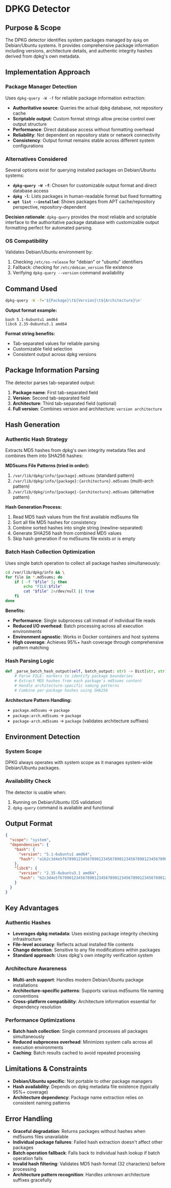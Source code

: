 # DPKG Detector

## Purpose & Scope

The DPKG detector identifies system packages managed by `dpkg` on Debian/Ubuntu systems. It provides comprehensive package information including versions, architecture details, and authentic integrity hashes derived from dpkg's own metadata.

## Implementation Approach

### Package Manager Detection

Uses `dpkg-query -W -f` for reliable package information extraction:

- **Authoritative source**: Queries the actual dpkg database, not repository cache
- **Scriptable output**: Custom format strings allow precise control over output structure
- **Performance**: Direct database access without formatting overhead
- **Reliability**: Not dependent on repository state or network connectivity
- **Consistency**: Output format remains stable across different system configurations

### Alternatives Considered

Several options exist for querying installed packages on Debian/Ubuntu systems:

- **`dpkg-query -W -f`**: Chosen for customizable output format and direct database access
- **`dpkg -l`**: Lists packages in human-readable format but fixed formatting
- **`apt list --installed`**: Shows packages from APT cache/repository perspective, repository-dependent

**Decision rationale**: `dpkg-query` provides the most reliable and scriptable interface to the authoritative package database with customizable output formatting perfect for automated parsing.

### OS Compatibility

Validates Debian/Ubuntu environment by:

1. Checking `/etc/os-release` for "debian" or "ubuntu" identifiers
2. Fallback: checking for `/etc/debian_version` file existence
3. Verifying `dpkg-query --version` command availability

## Command Used

```bash
dpkg-query -W -f='${Package}\t${Version}\t${Architecture}\n'
```

**Output format example:**

```text
bash 5.1-6ubuntu1 amd64
libc6 2.35-0ubuntu3.1 amd64
```

**Format string benefits:**

- Tab-separated values for reliable parsing
- Customizable field selection
- Consistent output across dpkg versions

## Package Information Parsing

The detector parses tab-separated output:

1. **Package name**: First tab-separated field
2. **Version**: Second tab-separated field
3. **Architecture**: Third tab-separated field (optional)
4. **Full version**: Combines version and architecture: `version architecture`

## Hash Generation

### Authentic Hash Strategy

Extracts MD5 hashes from dpkg's own integrity metadata files and combines them into SHA256 hashes:

**MD5sums File Patterns (tried in order):**

1. `/var/lib/dpkg/info/{package}.md5sums` (standard pattern)
2. `/var/lib/dpkg/info/{package}:{architecture}.md5sums` (multi-arch pattern)
3. `/var/lib/dpkg/info/{package}-{architecture}.md5sums` (alternative pattern)

**Hash Generation Process:**

1. Read MD5 hash values from the first available md5sums file
2. Sort all file MD5 hashes for consistency
3. Combine sorted hashes into single string (newline-separated)
4. Generate SHA256 hash from combined MD5 values
5. Skip hash generation if no md5sums file exists or is empty

### Batch Hash Collection Optimization

Uses single batch operation to collect all package hashes simultaneously:

```bash
cd /var/lib/dpkg/info && \
for file in *.md5sums; do
    if [ -f "$file" ]; then
        echo "FILE:$file"
        cat "$file" 2>/dev/null || true
    fi
done
```

**Benefits:**

- **Performance**: Single subprocess call instead of individual file reads
- **Reduced I/O overhead**: Batch processing across all execution environments
- **Environment agnostic**: Works in Docker containers and host systems
- **High coverage**: Achieves 95%+ hash coverage through comprehensive pattern matching

### Hash Parsing Logic

```python
def _parse_batch_hash_output(self, batch_output: str) -> Dict[str, str]:
    # Parse FILE: markers to identify package boundaries
    # Extract MD5 hashes from each package's md5sums content
    # Handle architecture-specific naming patterns
    # Combine per-package hashes using SHA256
```

**Architecture Pattern Handling:**

- `package.md5sums` → `package`
- `package:arch.md5sums` → `package`
- `package-arch.md5sums` → `package` (validates architecture suffixes)

## Environment Detection

### System Scope

DPKG always operates with system scope as it manages system-wide Debian/Ubuntu packages.

### Availability Check

The detector is usable when:

1. Running on Debian/Ubuntu (OS validation)
2. `dpkg-query` command is available and functional

## Output Format

```json
{
  "scope": "system",
  "dependencies": {
    "bash": {
      "version": "5.1-6ubuntu1 amd64",
      "hash": "a1b2c3d4e5f6789012345678901234567890123456789012345678901234567890"
    },
    "libc6": {
      "version": "2.35-0ubuntu3.1 amd64",
      "hash": "b2c3d4e5f6789012345678901234567890123456789012345678901234567890a1"
    }
  }
}
```

## Key Advantages

### Authentic Hashes

- **Leverages dpkg metadata**: Uses existing package integrity checking infrastructure
- **File-level accuracy**: Reflects actual installed file contents
- **Change detection**: Sensitive to any file modifications within packages
- **Standard approach**: Uses dpkg's own integrity verification system

### Architecture Awareness

- **Multi-arch support**: Handles modern Debian/Ubuntu package installations
- **Architecture-specific patterns**: Supports various md5sums file naming conventions
- **Cross-platform compatibility**: Architecture information essential for dependency resolution

### Performance Optimizations

- **Batch hash collection**: Single command processes all packages simultaneously
- **Reduced subprocess overhead**: Minimizes system calls across all execution environments
- **Caching**: Batch results cached to avoid repeated processing

## Limitations & Constraints

- **Debian/Ubuntu specific**: Not portable to other package managers
- **Hash availability**: Depends on dpkg metadata file existence (typically 95%+ coverage)
- **Architecture dependency**: Package name extraction relies on consistent naming patterns

## Error Handling

- **Graceful degradation**: Returns packages without hashes when md5sums files unavailable
- **Individual package failures**: Failed hash extraction doesn't affect other packages
- **Batch operation fallback**: Falls back to individual hash lookup if batch operation fails
- **Invalid hash filtering**: Validates MD5 hash format (32 characters) before processing
- **Architecture pattern recognition**: Handles unknown architecture suffixes gracefully

